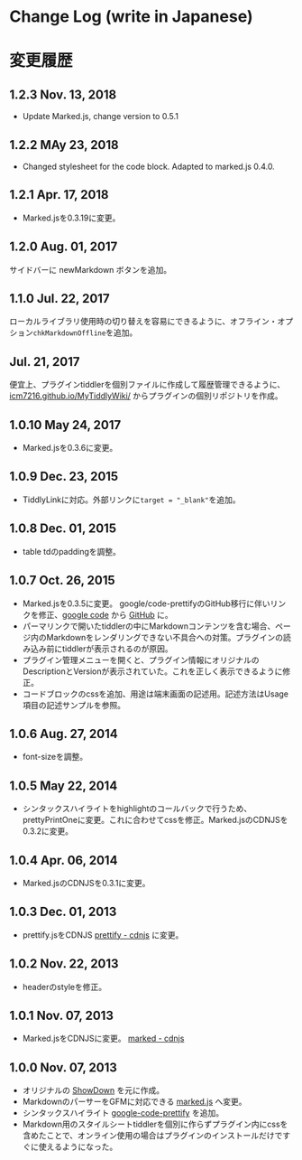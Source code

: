 # Change Log (write in Japanese)

# 変更履歴

## 1.2.3 Nov. 13, 2018

*   Update Marked.js, change version to 0.5.1 

## 1.2.2 MAy 23, 2018

*   Changed stylesheet for the code block. Adapted to marked.js 0.4.0.

## 1.2.1 Apr. 17, 2018

*   Marked.jsを0.3.19に変更。

## 1.2.0 Aug. 01, 2017

サイドバーに newMarkdown ボタンを追加。

## 1.1.0 Jul. 22, 2017

ローカルライブラリ使用時の切り替えを容易にできるように、オフライン・オプション`chkMarkdownOffline`を追加。

## Jul. 21, 2017

便宜上、プラグインtiddlerを個別ファイルに作成して履歴管理できるように、[icm7216.github.io/MyTiddlyWiki/](https://icm7216.github.io/MyTiddlyWiki/) からプラグインの個別リポジトリを作成。
 
## 1.0.10 May 24, 2017

*   Marked.jsを0.3.6に変更。

## 1.0.9 Dec. 23, 2015

*   TiddlyLinkに対応。外部リンクに`target = "_blank"`を追加。

## 1.0.8 Dec. 01, 2015

*   table tdのpaddingを調整。

## 1.0.7 Oct. 26, 2015

*   Marked.jsを0.3.5に変更。 google/code-prettifyのGitHub移行に伴いリンクを修正、[google code](https://code.google.com/p/google-code-prettify/) から [GitHub](https://github.com/google/code-prettify) に。
*   パーマリンクで開いたtiddlerの中にMarkdownコンテンツを含む場合、ページ内のMarkdownをレンダリングできない不具合への対策。プラグインの読み込み前にtiddlerが表示されるのが原因。
*   プラグイン管理メニューを開くと、プラグイン情報にオリジナルのDescriptionとVersionが表示されていた。これを正しく表示できるように修正。
*   コードブロックのcssを追加、用途は端末画面の記述用。記述方法はUsage項目の記述サンプルを参照。

## 1.0.6 Aug. 27, 2014

*   font-sizeを調整。

## 1.0.5 May 22, 2014
*   シンタックスハイライトをhighlightのコールバックで行うため、prettyPrintOneに変更。これに合わせてcssを修正。Marked.jsのCDNJSを0.3.2に変更。

## 1.0.4 Apr. 06, 2014

*   Marked.jsのCDNJSを0.3.1に変更。

## 1.0.3 Dec. 01, 2013

*   prettify.jsをCDNJS [prettify - cdnjs](http://cdnjs.com/libraries/prettify/) に変更。 

## 1.0.2 Nov. 22, 2013

*   headerのstyleを修正。

## 1.0.1 Nov. 07, 2013

*   Marked.jsをCDNJSに変更。 [marked - cdnjs](http://cdnjs.com/libraries/marked/)

## 1.0.0 Nov. 07, 2013

*   オリジナルの [ShowDown](http://showdown.tiddlyspace.com/) を元に作成。
*   MarkdownのパーサーをGFMに対応できる [marked.js](https://github.com/chjj/marked/tree/master/) へ変更。
*   シンタックスハイライト [google-code-prettify](https://github.com/google/code-prettify/tree/master) を追加。
*   Markdown用のスタイルシートtiddlerを個別に作らずプラグイン内にcssを含めたことで、オンライン使用の場合はプラグインのインストールだけですぐに使えるようになった。